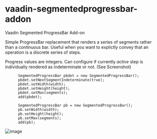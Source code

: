 # vaadin-segmentedprogressbar-addon
Vaadin Segmented ProgressBar Add-on

Simple ProgressBar replacement that renders a series of segments rather than a continuous bar. Useful when you want to explictly convey that an operation is a discrete series of steps.

Progress values are integers. Can configure if currently _active_ step is individually rendered as indeterminate or not. (See Screenshot)

```
      SegmentedProgressBar pbdet = new SegmentedProgressBar();
      pbdet.setNextSegmentIndeterminate(true);
      pbdet.setWidth(width);
      pbdet.setHeight(height);
      pbdet.setMax(segments);
      add(pbdet);
      
      SegmentedProgressBar pb = new SegmentedProgressBar();
      pb.setWidth(width);
      pb.setHeight(height);
      pb.setMax(segments);
      add(pb);
```

![image](https://github.com/theshoeshiner/vaadin-segmentedprogressbar-addon/assets/2922868/8ed56944-2831-4e71-8a8e-dbf7d98dc25d)

